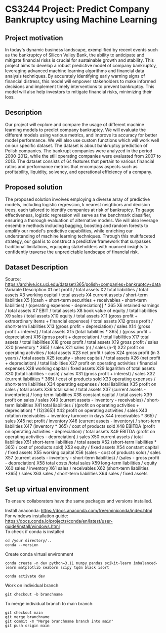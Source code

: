 # CS3244 Project: Predict Company Bankruptcy using Machine Learning


## Project motivation
In today's dynamic business landscape, exemplified by recent events such as the bankruptcy of Silicon Valley Bank, the ability to anticipate and mitigate financial risks is crucial for sustainable growth and stability. This project aims to develop a robust predictive model of company bankruptcy, leveraging advanced machine learning algorithms and financial data analysis techniques. By accurately identifying early warning signs of financial distress, this model will empower stakeholders to make informed decisions and implement timely interventions to prevent bankruptcy. This model will also help investors to mitigate financial risks, minimizing their loss. 

## Description
Our project will explore and compare the usage of different machine learning models to predict company bankruptcy. We will evaluate the different models using various metrics, and improve its accuracy for better model performance. We will also use custom functions which will work well on our specific dataset. The dataset is about bankruptcy prediction of Polish companies. The bankrupt companies were analyzed in the period 2000-2012, while the still operating companies were evaluated from 2007 to 2013. The dataset consists of 64 features that pertain to various financial ratios and performance metrics that encompass aspects such as profitability, liquidity, solvency, and operational efficiency of a company.

## Proposed solution
The proposed solution involves employing a diverse array of predictive models, including logistic regression, k nearest neighbors and decision trees, each tailored to identify companies at risk of bankruptcy. To gauge effectiveness, logistic regression will serve as the benchmark classifier, ensuring a thorough evaluation of alternative models. We will also leverage ensemble methods including bagging, boosting and random forests to amplify our model's predictive capabilities, while enriching our understanding of machine learning techniques. Through this multifaceted strategy, our goal is to construct a predictive framework that surpasses traditional limitations, equipping stakeholders with nuanced insights to confidently traverse the unpredictable landscape of financial risk.

## Dataset Description
Source: https://archive.ics.uci.edu/dataset/365/polish+companies+bankruptcy+data
Variable Description
X1	net profit / total assets
X2	total liabilities / total assets
X3	working capital / total assets
X4	current assets / short-term liabilities
X5	[(cash + short-term securities + receivables - short-term liabilities) / (operating expenses - depreciation)] * 365
X6	retained earnings / total assets
X7	EBIT / total assets
X8	book value of equity / total liabilities
X9	sales / total assets
X10	equity / total assets
X11	(gross profit + extraordinary items + financial expenses) / total assets
X12	gross profit / short-term liabilities
X13	(gross profit + depreciation) / sales
X14	(gross profit + interest) / total assets
X15	(total liabilities * 365) / (gross profit + depreciation)
X16	(gross profit + depreciation) / total liabilities
X17	total assets / total liabilities
X18	gross profit / total assets
X19	gross profit / sales
X20	(inventory * 365) / sales
X21	sales (n) / sales (n-1)
X22	profit on operating activities / total assets
X23	net profit / sales
X24	gross profit (in 3 years) / total assets
X25	(equity - share capital) / total assets
X26	(net profit + depreciation) / total liabilities
X27	profit on operating activities / financial expenses
X28	working capital / fixed assets
X29	logarithm of total assets
X30	(total liabilities - cash) / sales
X31	(gross profit + interest) / sales
X32	(current liabilities * 365) / cost of products sold
X33	operating expenses / short-term liabilities
X34	operating expenses / total liabilities
X35	profit on sales / total assets
X36	total sales / total assets
X37	(current assets - inventories) / long-term liabilities
X38	constant capital / total assets
X39	profit on sales / sales
X40	(current assets - inventory - receivables) / short-term liabilities
X41	total liabilities / ((profit on operating activities + depreciation) * (12/365))
X42	profit on operating activities / sales
X43	rotation receivables + inventory turnover in days
X44	(receivables * 365) / sales
X45	net profit / inventory
X46	(current assets - inventory) / short-term liabilities
X47	(inventory * 365) / cost of products sold
X48	EBITDA (profit on operating activities - depreciation) / total assets
X49	EBITDA (profit on operating activities - depreciation) / sales
X50	current assets / total liabilities
X51	short-term liabilities / total assets
X52	(short-term liabilities * 365) / cost of products sold)
X53	equity / fixed assets
X54	constant capital / fixed assets
X55	working capital
X56	(sales - cost of products sold) / sales
X57	(current assets - inventory - short-term liabilities) / (sales - gross profit - depreciation)
X58	total costs /total sales
X59	long-term liabilities / equity
X60	sales / inventory
X61	sales / receivables
X62	(short-term liabilities *365) / sales
X63	sales / short-term liabilities
X64	sales / fixed assets

## Set up virtual environment 
To ensure collaboraters have the same packages and versions installed. 

Install anaconda: https://docs.anaconda.com/free/miniconda/index.html  
For windows installation guide: https://docs.conda.io/projects/conda/en/latest/user-guide/install/windows.html  
To check if conda is installed
```
cd /your directory/..
conda --version
```

Create conda virtual environment
```
conda create -n dev python=3.11 numpy pandas scikit-learn imbalanced-learn matplotlib seaborn scipy tqdm black isort

conda activate dev
```

Work on individual branch 
```
git checkout -b branchname
```

To merge individual branch to main branch
```
git checkout main
git merge branchname
git commit -m "Merge branchname branch into main"
git push origin main
```